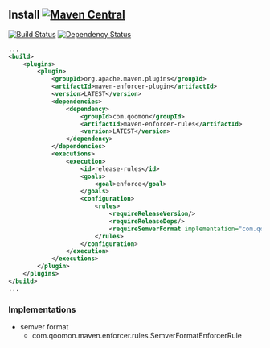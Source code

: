 ## Install [![Maven Central](https://img.shields.io/maven-central/v/com.qoomon/maven-enforcer-rules.svg)](http://search.maven.org/#search%7Cga%7C1%7Cg%3A%22com.qoomon%22%20AND%20a%3A%22maven-enforcer-rules%22)
[![Build Status](https://travis-ci.org/qoomon/maven-enforcer-rules.svg?branch=master)](https://travis-ci.org/qoomon/maven-enforcer-rules)
[![Dependency Status](https://dependencyci.com/github/qoomon/maven-enforcer-rules/badge)](https://dependencyci.com/github/qoomon/maven-branch-enforcer-rules)
            
```xml
...
<build>
    <plugins>
        <plugin>
            <groupId>org.apache.maven.plugins</groupId>
            <artifactId>maven-enforcer-plugin</artifactId>
            <version>LATEST</version>
            <dependencies>
                <dependency>
                    <groupId>com.qoomon</groupId>
                    <artifactId>maven-enforcer-rules</artifactId>
                    <version>LATEST</version>
                </dependency>
            </dependencies>
            <executions>
                <execution>
                    <id>release-rules</id>
                    <goals>
                        <goal>enforce</goal>
                    </goals>
                    <configuration>
                        <rules>
                            <requireReleaseVersion/>
                            <requireReleaseDeps/>
                            <requireSemverFormat implementation="com.qoomon.maven.enforcer.rules.SemverFormatEnforcerRule">
                        </rules>
                    </configuration>
                </execution>
            </executions>
        </plugin>
    </plugins>
</build>
...
```
### Implementations
* semver format
  * com.qoomon.maven.enforcer.rules.SemverFormatEnforcerRule
